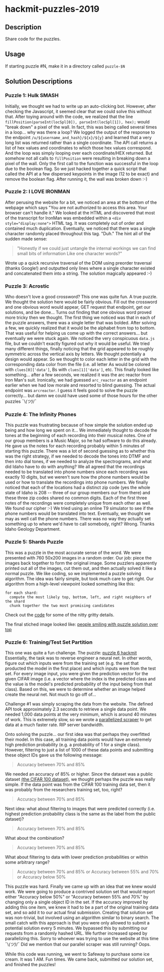 # hackmit-puzzles-2019

## Description
Share code for the puzzles.

## Usage
If starting puzzle \#N, make it in a directory called ```puzzle-$N```

## Solution Descriptions
### Puzzle 1: Hulk SMASH
Initially, we thought we had to write up an auto-clicking bot. However, after checking the Javascript, it seemed clear that we could solve this without that. After toying around with the code, we realized that the line ```fillPosition(parseInt(locSpl[0]), parseInt(locSpl[1]), hex);``` would "break down" a pixel of the wall. In fact, this was being called several times in a loop... why was there a loop? We logged the output of the response to the endpoint ```/u/${username_and_hash}/${x}/${y}``` and learned that a very long list was returned rather than a single coordinate. The API call returns a list of hex values and coordinates to which those hex values correspond. And the loop was simply looping over each coordinate/HEX returned. But somehow not all calls to ```fillPosition``` were resulting in breaking down a pixel of the wall. Only the first call to the function was successful in the loop due to the boolean flag. So we just hacked together a quick script that called the API at a few dispersed keypoints in the image (12 to be exact) and remove the boolean flag. After running it, the wall was broken down :-)

### Puzzle 2: I LOVE IRONMAN
After perusing the website for a bit, we noticed an area at the bottom of the webpage which says "You are not authorized to access this area. Your browser can't handle it." We looked at the HTML and discovered that most of the transcript for IronMan was embedded within a ```<div style="display:none">``` HTML tag. It was completely out of order and contained much duplication. Eventually, we noticed that there was a single character randomly placed throughout this tag. "Duh." The hint all of the sudden made sense:

> "Honestly if we could just untangle the internal workings we can find small bits of information
> Like one character words?"

Wrote up a quick recursive traversal of the DOM using preorder traversal (thanks Google!) and outputted only lines where a single character existed and concatenated them into a string. The solution magically appeared :-)

### Puzzle 3: Acrostic
Who doesn't love a good crossword? This one was quite fun. A true puzzle. We thought the solution here would be fairly obvious. Fill out the crossword and one obvious word would appear, GET request that endpoint, get our solutions, and be done... Turns out finding that one obvious word proved more tricky then we thought. The first thing we noticed was that in each of the puzzle answers, there was a single letter that was bolded. After solving a few, we quickly realized that it would be the alphabet from top to bottom. That was useful for helping us come up with the correct answers... but eventually we were stuck again. We noticed the very conspicuous ```data.js``` file, but we couldn't exactly figured out why it would be useful. We tried many different things, finally noticing that the grid appeared to be roughly symmetric across the vertical axis by letters. We thought potentially a design would appear. So we thought to color each letter in the grid with the corresponding data color from the file (i.e. all letter As would be colored with ```clues[0]['data']```, Bs with ```clues[1]['data']```, etc. This finally looked like something... after a few seconds, we realized it was the arc reactor from Iron Man's suit. Ironically, we had guessed ```arc_reactor``` as an endpoint earlier when we had low morale and resorted to blind guessing. The actual endpoint was ```arcreactor```. I guess it feels good to solve the puzzle correctly... but damn we could have used some of those hours for the other puzzles ¯\\_(ツ)_/¯

### Puzzle 4: The Infinity Phones
This puzzle was frustrating because of how simple the solution ended up being and how long we spent on it... We immediately thought to decode the tones at the beginning of each recording into their musical notes. One of our group members is a Music Major, so he had software to do this already. He gave us the notes for each recording probably within 5 minutes of starting this puzzle. There was a lot of second guessing as to whether this was the right strategy, if we needed to decode the tones into DTMF and then into dial tones, if we needed to analyze the spectrograms, and what did Idaho have to do with anything? We all agreed that the recordings needed to be translated into phone numbers since each recording was exactly 10 digits, but we weren't sure how the phone numbers would be used or how to translate the recordings into phone numbers. We finally noticed that each of the locations had a distinct zip code (yes the whole state of Idaho is 208 -- three of our group members our from there) and these three zip codes shared no common digits. Each of the first three notes of the recordings were completely unique from each other as well. We found our cipher :-) We tried using an online T9 simulator to see if the phone numbers would be translated into text. Eventually, we thought we may as well call the phone numbers. There was no way they actually set something up to where we'd have to call somebody, right? Wrong. Thanks Idaho Geology Department.

### Puzzle 5: Shards Puzzle
This was a puzzle in the most accurate sense of the word. We were presented with 760 50x200 images in a random order. Our job: piece the images back together to form the original image. Some puzzlers apparently printed out all of the images, cut them out, and then actually solved it like a normal puzzle. We like coding, so we implemented a puzzle solving algorithm. The idea was fairly simple, but took much care to get right. Our algorithm from a high-level viewpoint looked something like this:
```
for each shard:
  compute the most likely top, bottom, left, and right neighbors of the shard
  chunk together the two most promising candidates
```
Check out the [code](puzzle-5/shards.py) for some of the nitty gritty details.

The final stiched image looked like:
[people smiling with puzzle solution over top](/img/puzzle5.JPG)

### Puzzle 6: Training/Test Set Partition
This one was quite a fun challenge. The puzzle:
[puzzle 6 hackmit](/img/puzzle6.png)
Essentially, the task was to reverse engineer a neural net. In other words, figure out which inputs were from the training set (e.g. the set that producted the model in the first place) and which inputs were from the test set. For every image input, you were given the prediction vector for the given CIFAR image (i.e. a vector where the index is the predicted class and the value is the model's predicted probability of the input being from that class). Based on this, we were to determine whether an image helped create the neural net. Not much to go off of...

Challenge #1 was simply scraping the data from the website. The defined API took approximately 2.3 seconds to retrieve a single data point. We needed 1,000 data points at the very minimum, which is around 40 minutes of work. This is extremely slow, so we wrote a [parallelized scraper](puzzle-6/parallel_scraper.py) to get data at a much faster rate. RIP server bandwidth.

Onto solving the puzzle... our first idea was that perhaps they overfitted their model. In this case, all training data points would have an extremely high prediction probability (e.g. a probability of 1 for a single class). However, filtering to just a list of 1000 of these data points and submitting these object IDs gave us the following message:
> Accuracy between 70% and 85%

We needed an accuracy of 85% or higher. Since the dataset was a public dataset [(the CIFAR 100 dataset)](https://www.cs.toronto.edu/~kriz/cifar.html), we thought perhaps the puzzle was really simple. If the data point was from the CIFAR 100 training data set, then it was probably from the researchers training set, too, right?
> Accuracy between 70% and 85%

Next idea: what about filtering to images that were predicted correctly (i.e. highest prediction probability class is the same as the label from the public dataset)?
> Accuracy between 70% and 85%

What about the combination?
> Accuracy between 70% and 85%

What about filtering to data with lower prediction probabilities or within some arbitrary range?
> Accuracy between 70% and 85%
or
> Accuracy between 55% and 70%
or
> Accuracy below 50%

This puzzle was hard. Finally we came up with an idea that we knew would work. We were going to produce a contrived solution set that would report either "Accuracy below 50%" or "Accuracy between 55% and 70%" by changing only a single object ID in the set. If the accuracy improved by adding this one item, we knew it had to be a part of the original training data set, and so add it to our actual final submission. Creating that solution set was non-trivial, but involved using an algorithm similar to binary search. The small catch with this approach is that you were only allowed to submit a potential solution every 5 minutes. We bypassed this by submitting our requests from a randomly hashed URL. We further increased speed by parallelizing this. Sorry to whoever was trying to use the website at this time ¯\\_(ツ)_/¯ Did we mention that our parallel scraper was still running? Oops.

While this code was running, we went to Safeway to purchase some ice cream. It was 1 AM. Fun times. We came back, submitted our solution set, and finished the puzzles!
